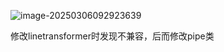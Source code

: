 ![image-20250306092923639](C:\Users\15634\AppData\Roaming\Typora\typora-user-images\image-20250306092923639.png)

修改linetransformer时发现不兼容，后而修改pipe类